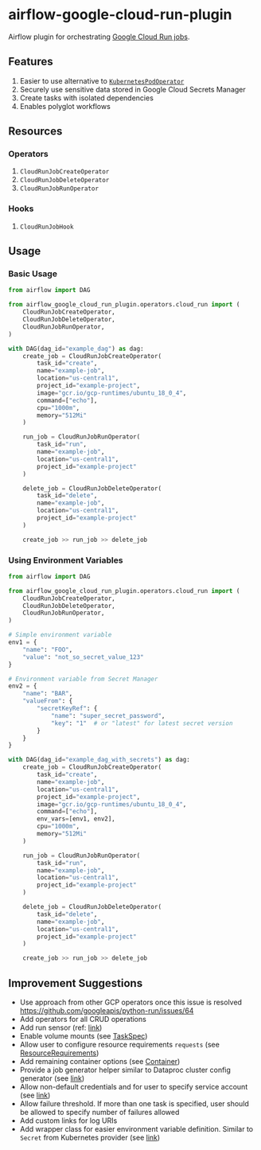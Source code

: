 # airflow-google-cloud-run-plugin

Airflow plugin for
orchestrating [Google Cloud Run jobs](https://cloud.google.com/run/docs/overview/what-is-cloud-run#jobs).

## Features

1. Easier to use alternative
   to [`KubernetesPodOperator`](https://airflow.apache.org/docs/apache-airflow-providers-cncf-kubernetes/stable/operators.html)
2. Securely use sensitive data stored in Google Cloud Secrets Manager
3. Create tasks with isolated dependencies
4. Enables polyglot workflows

## Resources

### Operators

1. `CloudRunJobCreateOperator`
2. `CloudRunJobDeleteOperator`
3. `CloudRunJobRunOperator`

### Hooks

1. `CloudRunJobHook`

## Usage

### Basic Usage

```python
from airflow import DAG

from airflow_google_cloud_run_plugin.operators.cloud_run import (
    CloudRunJobCreateOperator,
    CloudRunJobDeleteOperator,
    CloudRunJobRunOperator,
)

with DAG(dag_id="example_dag") as dag:
    create_job = CloudRunJobCreateOperator(
        task_id="create",
        name="example-job",
        location="us-central1",
        project_id="example-project",
        image="gcr.io/gcp-runtimes/ubuntu_18_0_4",
        command=["echo"],
        cpu="1000m",
        memory="512Mi"
    )

    run_job = CloudRunJobRunOperator(
        task_id="run",
        name="example-job",
        location="us-central1",
        project_id="example-project"
    )

    delete_job = CloudRunJobDeleteOperator(
        task_id="delete",
        name="example-job",
        location="us-central1",
        project_id="example-project"
    )

    create_job >> run_job >> delete_job
```

### Using Environment Variables

```python
from airflow import DAG

from airflow_google_cloud_run_plugin.operators.cloud_run import (
    CloudRunJobCreateOperator,
    CloudRunJobDeleteOperator,
    CloudRunJobRunOperator,
)

# Simple environment variable
env1 = {
    "name": "FOO",
    "value": "not_so_secret_value_123"
}

# Environment variable from Secret Manager
env2 = {
    "name": "BAR",
    "valueFrom": {
        "secretKeyRef": {
            "name": "super_secret_password",
            "key": "1"  # or "latest" for latest secret version
        }
    }
}

with DAG(dag_id="example_dag_with_secrets") as dag:
    create_job = CloudRunJobCreateOperator(
        task_id="create",
        name="example-job",
        location="us-central1",
        project_id="example-project",
        image="gcr.io/gcp-runtimes/ubuntu_18_0_4",
        command=["echo"],
        env_vars=[env1, env2],
        cpu="1000m",
        memory="512Mi"
    )

    run_job = CloudRunJobRunOperator(
        task_id="run",
        name="example-job",
        location="us-central1",
        project_id="example-project"
    )

    delete_job = CloudRunJobDeleteOperator(
        task_id="delete",
        name="example-job",
        location="us-central1",
        project_id="example-project"
    )

    create_job >> run_job >> delete_job
```

## Improvement Suggestions

- Use approach from other GCP operators once this issue is resolved https://github.com/googleapis/python-run/issues/64
- Add operators for all CRUD operations
- Add run sensor (ref: [link](https://github.com/apache/airflow/tree/main/airflow/providers/google/cloud/sensors))
- Enable volume mounts (see [TaskSpec](https://cloud.google.com/run/docs/reference/rest/v1/TaskSpec))
- Allow user to configure resource requirements `requests` (see [ResourceRequirements](https://cloud.google.com/run/docs/reference/rest/v1/Container#resourcerequirements))
- Add remaining container options (see [Container](https://cloud.google.com/run/docs/reference/rest/v1/Container))
- Provide a job generator helper similar to Dataproc cluster config generator (see [link](https://airflow.apache.org/docs/apache-airflow-providers-google/stable/operators/cloud/dataproc.html#generating-cluster-config))
- Allow non-default credentials and for user to specify service account (see [link](https://google-auth.readthedocs.io/en/latest/user-guide.html#service-account-private-key-files))
- Allow failure threshold. If more than one task is specified, user should be allowed to specify number of failures allowed
- Add custom links for log URIs
- Add wrapper class for easier environment variable definition. Similar to `Secret` from Kubernetes provider (see [link](https://github.com/apache/airflow/blob/main/airflow/kubernetes/secret.py))
